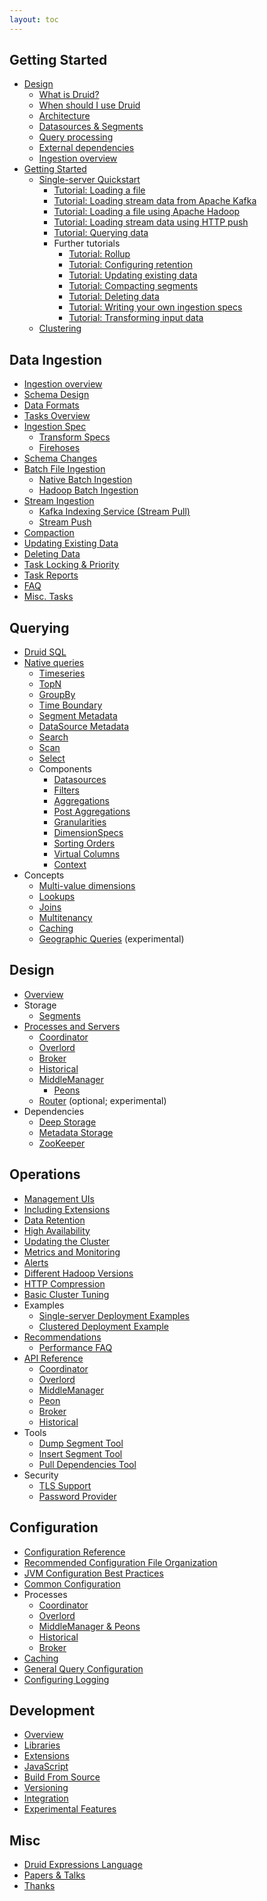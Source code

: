 ```yaml
---
layout: toc
---
```


<!--
  ~ Licensed to the Apache Software Foundation (ASF) under one
  ~ or more contributor license agreements.  See the NOTICE file
  ~ distributed with this work for additional information
  ~ regarding copyright ownership.  The ASF licenses this file
  ~ to you under the Apache License, Version 2.0 (the
  ~ "License"); you may not use this file except in compliance
  ~ with the License.  You may obtain a copy of the License at
  ~
  ~   http://www.apache.org/licenses/LICENSE-2.0
  ~
  ~ Unless required by applicable law or agreed to in writing,
  ~ software distributed under the License is distributed on an
  ~ "AS IS" BASIS, WITHOUT WARRANTIES OR CONDITIONS OF ANY
  ~ KIND, either express or implied.  See the License for the
  ~ specific language governing permissions and limitations
  ~ under the License.
  -->

## Getting Started
  * [Design](/docs/VERSION/design/index.html)
    * [What is Druid?](/docs/VERSION/design/index.html#what-is-druid)
    * [When should I use Druid](/docs/VERSION/design/index.html#when-to-use-druid)
    * [Architecture](/docs/VERSION/design/index.html#architecture)
    * [Datasources & Segments](/docs/VERSION/design/index.html#datasources-and-segments)
    * [Query processing](/docs/VERSION/design/index.html#query-processing)
    * [External dependencies](/docs/VERSION/design/index.html#external-dependencies)
    * [Ingestion overview](/docs/VERSION/ingestion/index.html)
  * [Getting Started](/docs/VERSION/operations/getting-started.html)
    * [Single-server Quickstart](/docs/VERSION/tutorials/index.html)
      * [Tutorial: Loading a file](/docs/VERSION/tutorials/tutorial-batch.html)
      * [Tutorial: Loading stream data from Apache Kafka](/docs/VERSION/tutorials/tutorial-kafka.html)
      * [Tutorial: Loading a file using Apache Hadoop](/docs/VERSION/tutorials/tutorial-batch-hadoop.html)
      * [Tutorial: Loading stream data using HTTP push](/docs/VERSION/tutorials/tutorial-tranquility.html)
      * [Tutorial: Querying data](/docs/VERSION/tutorials/tutorial-query.html)
      * Further tutorials
        * [Tutorial: Rollup](/docs/VERSION/tutorials/tutorial-rollup.html)
        * [Tutorial: Configuring retention](/docs/VERSION/tutorials/tutorial-retention.html)
        * [Tutorial: Updating existing data](/docs/VERSION/tutorials/tutorial-update-data.html)
        * [Tutorial: Compacting segments](/docs/VERSION/tutorials/tutorial-compaction.html)
        * [Tutorial: Deleting data](/docs/VERSION/tutorials/tutorial-delete-data.html)
        * [Tutorial: Writing your own ingestion specs](/docs/VERSION/tutorials/tutorial-ingestion-spec.html)
        * [Tutorial: Transforming input data](/docs/VERSION/tutorials/tutorial-transform-spec.html)
    * [Clustering](/docs/VERSION/tutorials/cluster.html)

## Data Ingestion
  * [Ingestion overview](/docs/VERSION/ingestion/index.html)
  * [Schema Design](/docs/VERSION/ingestion/schema-design.html)
  * [Data Formats](/docs/VERSION/ingestion/data-formats.html)
  * [Tasks Overview](/docs/VERSION/ingestion/tasks.html)
  * [Ingestion Spec](/docs/VERSION/ingestion/ingestion-spec.html)
    * [Transform Specs](/docs/VERSION/ingestion/transform-spec.html)
    * [Firehoses](/docs/VERSION/ingestion/firehose.html)
  * [Schema Changes](/docs/VERSION/ingestion/schema-changes.html)
  * [Batch File Ingestion](/docs/VERSION/ingestion/batch-ingestion.html)
    * [Native Batch Ingestion](/docs/VERSION/ingestion/native_tasks.html)
    * [Hadoop Batch Ingestion](/docs/VERSION/ingestion/hadoop.html)
  * [Stream Ingestion](/docs/VERSION/ingestion/stream-ingestion.html)
    * [Kafka Indexing Service (Stream Pull)](/docs/VERSION/development/extensions-core/kafka-ingestion.html)
    * [Stream Push](/docs/VERSION/ingestion/stream-push.html)
  * [Compaction](/docs/VERSION/ingestion/compaction.html)
  * [Updating Existing Data](/docs/VERSION/ingestion/update-existing-data.html)
  * [Deleting Data](/docs/VERSION/ingestion/delete-data.html)
  * [Task Locking & Priority](/docs/VERSION/ingestion/locking-and-priority.html)
  * [Task Reports](/docs/VERSION/ingestion/reports.html)
  * [FAQ](/docs/VERSION/ingestion/faq.html)
  * [Misc. Tasks](/docs/VERSION/ingestion/misc-tasks.html)

## Querying
  * [Druid SQL](/docs/VERSION/querying/sql.html)
  * [Native queries](/docs/VERSION/querying/querying.html)
    * [Timeseries](/docs/VERSION/querying/timeseriesquery.html)
    * [TopN](/docs/VERSION/querying/topnquery.html)
    * [GroupBy](/docs/VERSION/querying/groupbyquery.html)
    * [Time Boundary](/docs/VERSION/querying/timeboundaryquery.html)
    * [Segment Metadata](/docs/VERSION/querying/segmentmetadataquery.html)
    * [DataSource Metadata](/docs/VERSION/querying/datasourcemetadataquery.html)
    * [Search](/docs/VERSION/querying/searchquery.html)
    * [Scan](/docs/VERSION/querying/scan-query.html)
    * [Select](/docs/VERSION/querying/select-query.html)
    * Components
      * [Datasources](/docs/VERSION/querying/datasource.html)
      * [Filters](/docs/VERSION/querying/filters.html)
      * [Aggregations](/docs/VERSION/querying/aggregations.html)
      * [Post Aggregations](/docs/VERSION/querying/post-aggregations.html)
      * [Granularities](/docs/VERSION/querying/granularities.html)
      * [DimensionSpecs](/docs/VERSION/querying/dimensionspecs.html)
      * [Sorting Orders](/docs/VERSION/querying/sorting-orders.html)
      * [Virtual Columns](/docs/VERSION/querying/virtual-columns.html)
      * [Context](/docs/VERSION/querying/query-context.html)
  * Concepts
    * [Multi-value dimensions](/docs/VERSION/querying/multi-value-dimensions.html)
    * [Lookups](/docs/VERSION/querying/lookups.html)
    * [Joins](/docs/VERSION/querying/joins.html)
    * [Multitenancy](/docs/VERSION/querying/multitenancy.html)
    * [Caching](/docs/VERSION/querying/caching.html)
    * [Geographic Queries](/docs/VERSION/development/geo.html) (experimental)

## Design
  * [Overview](/docs/VERSION/design/index.html)
  * Storage
    * [Segments](/docs/VERSION/design/segments.html)
  * [Processes and Servers](/docs/VERSION/design/processes.html)
    * [Coordinator](/docs/VERSION/design/coordinator.html)
    * [Overlord](/docs/VERSION/design/overlord.html)
    * [Broker](/docs/VERSION/design/broker.html)
    * [Historical](/docs/VERSION/design/historical.html)
    * [MiddleManager](/docs/VERSION/design/middlemanager.html)
      * [Peons](/docs/VERSION/design/peons.html)
    * [Router](/docs/VERSION/development/router.html) (optional; experimental)
  * Dependencies
    * [Deep Storage](/docs/VERSION/dependencies/deep-storage.html)
    * [Metadata Storage](/docs/VERSION/dependencies/metadata-storage.html)
    * [ZooKeeper](/docs/VERSION/dependencies/zookeeper.html)

## Operations
  * [Management UIs](/docs/VERSION/operations/management-uis.html)    
  * [Including Extensions](/docs/VERSION/operations/including-extensions.html)
  * [Data Retention](/docs/VERSION/operations/rule-configuration.html)
  * [High Availability](/docs/VERSION/operations/high-availability.html)
  * [Updating the Cluster](/docs/VERSION/operations/rolling-updates.html)
  * [Metrics and Monitoring](/docs/VERSION/operations/metrics.html)
  * [Alerts](/docs/VERSION/operations/alerts.html)
  * [Different Hadoop Versions](/docs/VERSION/operations/other-hadoop.html)
  * [HTTP Compression](/docs/VERSION/operations/http-compression.html)
  * [Basic Cluster Tuning](/docs/VERSION/operations/basic-cluster-tuning.html)
  * Examples
      * [Single-server Deployment Examples](/docs/VERSION/operations/single-server.html)
      * [Clustered Deployment Example](/docs/VERSION/operations/example-cluster.html)
  * [Recommendations](/docs/VERSION/operations/recommendations.html)
    * [Performance FAQ](/docs/VERSION/operations/performance-faq.html)
  * [API Reference](/docs/VERSION/operations/api-reference.html)
      * [Coordinator](/docs/VERSION/operations/api-reference.html#coordinator)
      * [Overlord](/docs/VERSION/operations/api-reference.html#overlord)
      * [MiddleManager](/docs/VERSION/operations/api-reference.html#middlemanager)
      * [Peon](/docs/VERSION/operations/api-reference.html#peon)
      * [Broker](/docs/VERSION/operations/api-reference.html#broker)
      * [Historical](/docs/VERSION/operations/api-reference.html#historical)  
  * Tools
    * [Dump Segment Tool](/docs/VERSION/operations/dump-segment.html)
    * [Insert Segment Tool](/docs/VERSION/operations/insert-segment-to-db.html)
    * [Pull Dependencies Tool](/docs/VERSION/operations/pull-deps.html)  
  * Security
    * [TLS Support](/docs/VERSION/operations/tls-support.html)
    * [Password Provider](/docs/VERSION/operations/password-provider.html)  

## Configuration
  * [Configuration Reference](/docs/VERSION/configuration/index.html)
  * [Recommended Configuration File Organization](/docs/VERSION/configuration/index.html#recommended-configuration-file-organization)
  * [JVM Configuration Best Practices](/docs/VERSION/configuration/index.html#jvm-configuration-best-practices)
  * [Common Configuration](/docs/VERSION/configuration/index.html#common-configurations)
  * Processes
    * [Coordinator](/docs/VERSION/configuration/index.html#coordinator)
    * [Overlord](/docs/VERSION/configuration/index.html#overlord)
    * [MiddleManager & Peons](/docs/VERSION/configuration/index.html#middle-manager-and-peons)    
    * [Historical](/docs/VERSION/configuration/index.html#historical)
    * [Broker](/docs/VERSION/configuration/index.html#broker)
  * [Caching](/docs/VERSION/configuration/index.html#cache-configuration)
  * [General Query Configuration](/docs/VERSION/configuration/index.html#general-query-configuration)
  * [Configuring Logging](/docs/VERSION/configuration/logging.html)

## Development
  * [Overview](/docs/VERSION/development/overview.html)
  * [Libraries](/libraries.html)
  * [Extensions](/docs/VERSION/development/extensions.html)
  * [JavaScript](/docs/VERSION/development/javascript.html)
  * [Build From Source](/docs/VERSION/development/build.html)
  * [Versioning](/docs/VERSION/development/versioning.html)
  * [Integration](/docs/VERSION/development/integrating-druid-with-other-technologies.html)
  * [Experimental Features](/docs/VERSION/development/experimental.html)

## Misc
  * [Druid Expressions Language](/docs/VERSION/misc/math-expr.html)
  * [Papers & Talks](/docs/VERSION/misc/papers-and-talks.html)
  * [Thanks](/thanks.html)
